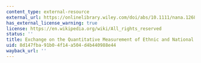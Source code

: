 ```yaml
---
content_type: external-resource
external_url: https://onlinelibrary.wiley.com/doi/abs/10.1111/nana.12688
has_external_license_warning: true
license: https://en.wikipedia.org/wiki/All_rights_reserved
status: ''
title: Exchange on the Quantitative Measurement of Ethnic and National Identity
uid: 8d147fba-91b0-4f14-a504-d4b440988e44
wayback_url: ''
---
```

